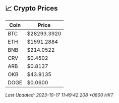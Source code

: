 ## 📈 Crypto Prices

| Coin | Price |
| ---- | ----- |
| BTC | $28293.3920 |
| ETH | $1591.2884 |
| BNB | $214.0522 |
| CRV | $0.4502 |
| ARB | $0.8137 |
| OKB | $43.9135 |
| DOGE | $0.0600 |

_Last Updated: 2023-10-17 11:49:42.208 +0800 HKT_
